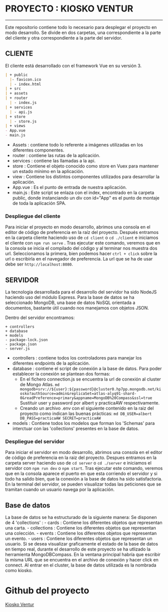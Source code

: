 # PROYECTO : KIOSKO VENTUR

----------------------------------------------------------------
Este repositorio contiene todo lo necesario para desplegar el proyecto en modo desarrollo.
Se divide en dos carpetas, una correspondiente a la parte del cliente y otra correspondiente a la parte del servidor.

## CLIENTE

El cliente está desarrollado con el framework Vue en su versión 3.

```md
| + public
  |- favicon.ico
  | - index.html
| + src
| + assets
| + router
  | - index.js
| + services
  | - api.js
| + store
  | - store.js
| + views
- App.vue
- main.js
```

- Assets : contiene todo lo referente a imágenes utilizadas en los diferentes componentes.
- router : contiene las rutas de la aplicación.
- services : contiene las llamadas a la api.
- store : Contiene el objeto conocido como store en Vuex para mantener un estado mínimo en la aplicación.
- view : Contiene los distintos componentes utilizados para desarrollar la aplicación.
- App.vue : Es el punto de entrada de nuestra aplicación.
- main.js : Este script se enlaza con el index, encontrado en la carpeta public, donde instanciando un div con id="App" es el punto de montaje de toda la aplicación SPA.

### Despliegue del cliente

Para iniciar el proyecto en modo desarrollo, abrimos una consola en el editor de código de preferencia en la raíz del proyecto. Después entramos en la carpeta cliente haciendo uso de `cd client` o `cd ./client` e iniciamos el cliente con `npm run serve` . Tras ejecutar este comando, veremos que en la consola se inicia el compilado del código y al terminar nos muestra dos url. 
Seleccionamos la primera, bien podemos hacer `ctrl + click` sobre la url o escribirla en el navegador de preferencia. La url que se ha de usar debe ser `http://localhost:8080`.

## SERVIDOR

La tecnologia desarrollada para el desarrollo del servidor ha sido NodeJS haciendo uso del módulo Express.
Para la base de datos se ha seleccionado MongoDB, una base de datos NoSQL orientada a documentos, bastante útil cuando nos manejamos con objetos JSON.

Dentro del servidor encontramos:
```
+ controllers
+ database
+ models
- package-lock.json
- package.json
- server.js
```

- controllers : contiene todos los controladores para manejar los diferentes endpoints de la aplicación.
- database : contiene el script de conexión a la base de datos. 
    Para poder establecer la conexión se plantean dos formas:
    - En el fichero connection.js se encuentra la url de conexión al cluster de Mongo Atlas.
            ```md
                mongodb+srv://${user}:${password}@cluster0.hp7pp.mongodb.net/kiosko?authSource=admin&replicaSet=atlas-alyq91-shard-0&readPreference=primary&appname=MongoDB%20Compass&ssl=true
            ```
            Sustituir user y password por albert y practicaAW respectivamente.
     - Creando un archivo .env con el siguiente contenido en la raiz del proyecto como indican las buenas prácticas:
            ```md
                DB_USER=albert
                DB_PASS=practicaAW
                SECRET=practicaAW
            ```
- models : Contiene todos los modelos que forman los 'Schemas' para interctuar con las 'collections' presentes en la base de datos.

### Despliegue del servidor

Para iniciar el servidor en modo desarrollo, abrimos una consola en el editor de código de preferencia en la raiz del proyecto. Despues entramos en la carpeta server haciendo uso de `cd server` o `cd ./server` e iniciamos el servidor con `npm run dev` o `npm start`. 
Tras ejecutar este comando, veremos que en la consola aparece el puerto en que esta corriendo el servidor y si todo ha salido bien, que la conexión a la base de datos ha sido satisfactoria.
En la terminal del servidor, se pueden visualizar todas las peticiones que se tramitan cuando un usuario navega por la aplicación.

## Base de datos
La base de datos se ha estructurado de la siguiente manera:
Se disponen de 4 'collections' : 
    - cards : Contiene los diferentes objetos que representan una carta.
    - collections : Contiene los diferentes objetos que representan una colección.
    - events : Contiene los diferentes objetos que representan un evento.
    - users : Contiene los diferentes objetos que representan un usuario.
Si se desea visualizar graficamente el estado de la base de datos en tiempo real, durante el desarrollo de este proyecto se ha utlizado la herramienta MongoDBCompass. 
En la ventana principal habría que escribir la misma URL que se encuentra en el archivo de conexión y hacer click en connect. 
Al entrar en el cluster, la base de datos utilizada es la nombrada como kiosko.

# Github del proyecto
[Kiosko Ventur](https://github.com/Ralonp03/AW-PracticaGrupo.git)
